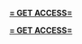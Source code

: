 **[= GET ACCESS=](https://www.google.com/url?q=https%3A%2F%2Fappbitly.com%2FBlMhF)**


**[= GET ACCESS=](https://www.google.com/url?q=https%3A%2F%2Fappbitly.com%2FBlMhF)**
